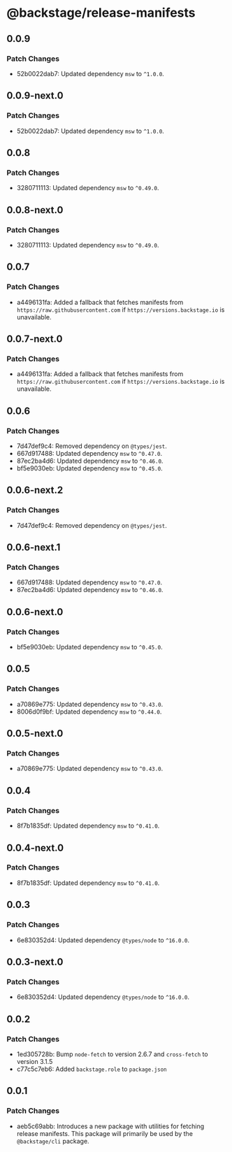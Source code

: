 # @backstage/release-manifests

## 0.0.9

### Patch Changes

- 52b0022dab7: Updated dependency `msw` to `^1.0.0`.

## 0.0.9-next.0

### Patch Changes

- 52b0022dab7: Updated dependency `msw` to `^1.0.0`.

## 0.0.8

### Patch Changes

- 3280711113: Updated dependency `msw` to `^0.49.0`.

## 0.0.8-next.0

### Patch Changes

- 3280711113: Updated dependency `msw` to `^0.49.0`.

## 0.0.7

### Patch Changes

- a4496131fa: Added a fallback that fetches manifests from `https://raw.githubusercontent.com` if `https://versions.backstage.io` is unavailable.

## 0.0.7-next.0

### Patch Changes

- a4496131fa: Added a fallback that fetches manifests from `https://raw.githubusercontent.com` if `https://versions.backstage.io` is unavailable.

## 0.0.6

### Patch Changes

- 7d47def9c4: Removed dependency on `@types/jest`.
- 667d917488: Updated dependency `msw` to `^0.47.0`.
- 87ec2ba4d6: Updated dependency `msw` to `^0.46.0`.
- bf5e9030eb: Updated dependency `msw` to `^0.45.0`.

## 0.0.6-next.2

### Patch Changes

- 7d47def9c4: Removed dependency on `@types/jest`.

## 0.0.6-next.1

### Patch Changes

- 667d917488: Updated dependency `msw` to `^0.47.0`.
- 87ec2ba4d6: Updated dependency `msw` to `^0.46.0`.

## 0.0.6-next.0

### Patch Changes

- bf5e9030eb: Updated dependency `msw` to `^0.45.0`.

## 0.0.5

### Patch Changes

- a70869e775: Updated dependency `msw` to `^0.43.0`.
- 8006d0f9bf: Updated dependency `msw` to `^0.44.0`.

## 0.0.5-next.0

### Patch Changes

- a70869e775: Updated dependency `msw` to `^0.43.0`.

## 0.0.4

### Patch Changes

- 8f7b1835df: Updated dependency `msw` to `^0.41.0`.

## 0.0.4-next.0

### Patch Changes

- 8f7b1835df: Updated dependency `msw` to `^0.41.0`.

## 0.0.3

### Patch Changes

- 6e830352d4: Updated dependency `@types/node` to `^16.0.0`.

## 0.0.3-next.0

### Patch Changes

- 6e830352d4: Updated dependency `@types/node` to `^16.0.0`.

## 0.0.2

### Patch Changes

- 1ed305728b: Bump `node-fetch` to version 2.6.7 and `cross-fetch` to version 3.1.5
- c77c5c7eb6: Added `backstage.role` to `package.json`

## 0.0.1

### Patch Changes

- aeb5c69abb: Introduces a new package with utilities for fetching release manifests.
  This package will primarily be used by the `@backstage/cli` package.

